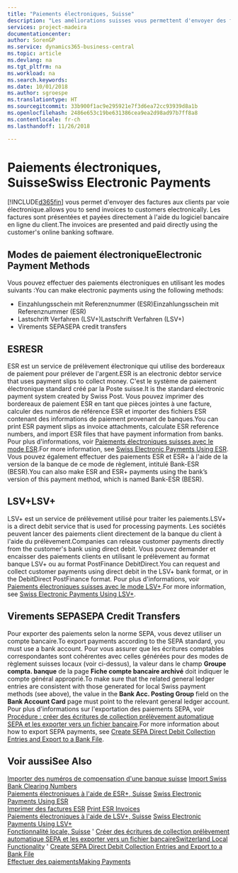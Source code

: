 ```yaml
---
title: "Paiements électroniques, Suisse"
description: "Les améliorations suisses vous permettent d'envoyer des factures aux clients par voie électronique. Les factures sont présentées et payées directement à l'aide du logiciel bancaire en ligne du client."
services: project-madeira
documentationcenter: 
author: SorenGP
ms.service: dynamics365-business-central
ms.topic: article
ms.devlang: na
ms.tgt_pltfrm: na
ms.workload: na
ms.search.keywords: 
ms.date: 10/01/2018
ms.author: sgroespe
ms.translationtype: HT
ms.sourcegitcommit: 33b900f1ac9e295921e7f3d6ea72cc93939d8a1b
ms.openlocfilehash: 2486e653c19be631386cea9ea2d98ad97b7ff8a8
ms.contentlocale: fr-ch
ms.lasthandoff: 11/26/2018

---
```

# <a name="swiss-electronic-payments"></a><span data-ttu-id="3d219-104">Paiements électroniques, Suisse</span><span class="sxs-lookup"><span data-stu-id="3d219-104">Swiss Electronic Payments</span></span>
[!INCLUDE[d365fin](../../includes/d365fin_md.md)] <span data-ttu-id="3d219-105">vous permet d'envoyer des factures aux clients par voie électronique.</span><span class="sxs-lookup"><span data-stu-id="3d219-105">allows you to send invoices to customers electronically.</span></span> <span data-ttu-id="3d219-106">Les factures sont présentées et payées directement à l'aide du logiciel bancaire en ligne du client.</span><span class="sxs-lookup"><span data-stu-id="3d219-106">The invoices are presented and paid directly using the customer's online banking software.</span></span>  

## <a name="electronic-payment-methods"></a><span data-ttu-id="3d219-107">Modes de paiement électronique</span><span class="sxs-lookup"><span data-stu-id="3d219-107">Electronic Payment Methods</span></span>  
<span data-ttu-id="3d219-108">Vous pouvez effectuer des paiements électroniques en utilisant les modes suivants :</span><span class="sxs-lookup"><span data-stu-id="3d219-108">You can make electronic payments using the following methods:</span></span>  

- <span data-ttu-id="3d219-109">Einzahlungsschein mit Referenznummer (ESR)</span><span class="sxs-lookup"><span data-stu-id="3d219-109">Einzahlungsschein mit Referenznummer (ESR)</span></span>  
- <span data-ttu-id="3d219-110">Lastschrift Verfahren (LSV+)</span><span class="sxs-lookup"><span data-stu-id="3d219-110">Lastschrift Verfahren (LSV+)</span></span>  
- <span data-ttu-id="3d219-111">Virements SEPA</span><span class="sxs-lookup"><span data-stu-id="3d219-111">SEPA credit transfers</span></span>  

## <a name="esr"></a><span data-ttu-id="3d219-112">ESR</span><span class="sxs-lookup"><span data-stu-id="3d219-112">ESR</span></span>  
<span data-ttu-id="3d219-113">ESR est un service de prélèvement électronique qui utilise des bordereaux de paiement pour prélever de l'argent.</span><span class="sxs-lookup"><span data-stu-id="3d219-113">ESR is an electronic debtor service that uses payment slips to collect money.</span></span> <span data-ttu-id="3d219-114">C'est le système de paiement électronique standard créé par la Poste suisse.</span><span class="sxs-lookup"><span data-stu-id="3d219-114">It is the standard electronic payment system created by Swiss Post.</span></span> <span data-ttu-id="3d219-115">Vous pouvez imprimer des bordereaux de paiement ESR en tant que pièces jointes à une facture, calculer des numéros de référence ESR et importer des fichiers ESR contenant des informations de paiement provenant de banques.</span><span class="sxs-lookup"><span data-stu-id="3d219-115">You can print ESR payment slips as invoice attachments, calculate ESR reference numbers, and import ESR files that have payment information from banks.</span></span> <span data-ttu-id="3d219-116">Pour plus d'informations, voir [Paiements électroniques suisses avec le mode ESR](how-to-print-esr-invoices.md).</span><span class="sxs-lookup"><span data-stu-id="3d219-116">For more information, see [Swiss Electronic Payments Using ESR](how-to-print-esr-invoices.md).</span></span> <span data-ttu-id="3d219-117">Vous pouvez également effectuer des paiements ESR et ESR+ à l'aide de la version de la banque de ce mode de règlement, intitulé Bank-ESR (BESR).</span><span class="sxs-lookup"><span data-stu-id="3d219-117">You can also make ESR and ESR+ payments using the bank’s version of this payment method, which is named Bank-ESR (BESR).</span></span>  

## <a name="lsv"></a><span data-ttu-id="3d219-118">LSV+</span><span class="sxs-lookup"><span data-stu-id="3d219-118">LSV+</span></span>  
<span data-ttu-id="3d219-119">LSV+ est un service de prélèvement utilisé pour traiter les paiements.</span><span class="sxs-lookup"><span data-stu-id="3d219-119">LSV+ is a direct debit service that is used for processing payments.</span></span> <span data-ttu-id="3d219-120">Les sociétés peuvent lancer des paiements client directement de la banque du client à l'aide du prélèvement.</span><span class="sxs-lookup"><span data-stu-id="3d219-120">Companies can release customer payments directly from the customer's bank using direct debit.</span></span> <span data-ttu-id="3d219-121">Vous pouvez demander et encaisser des paiements clients en utilisant le prélèvement au format banque LSV+ ou au format PostFinance DebitDirect.</span><span class="sxs-lookup"><span data-stu-id="3d219-121">You can request and collect customer payments using direct debit in the LSV+ bank format, or in the DebitDirect PostFinance format.</span></span> <span data-ttu-id="3d219-122">Pour plus d'informations, voir [Paiements électroniques suisses avec le mode LSV+](swiss-electronic-payments-using-lsv-.md).</span><span class="sxs-lookup"><span data-stu-id="3d219-122">For more information, see [Swiss Electronic Payments Using LSV+](swiss-electronic-payments-using-lsv-.md).</span></span>  

## <a name="sepa-credit-transfers"></a><span data-ttu-id="3d219-123">Virements SEPA</span><span class="sxs-lookup"><span data-stu-id="3d219-123">SEPA Credit Transfers</span></span>  
<span data-ttu-id="3d219-124">Pour exporter des paiements selon la norme SEPA, vous devez utiliser un compte bancaire.</span><span class="sxs-lookup"><span data-stu-id="3d219-124">To export payments according to the SEPA standard, you must use a bank account.</span></span> <span data-ttu-id="3d219-125">Pour vous assurer que les écritures comptables correspondantes sont cohérentes avec celles générées pour des modes de règlement suisses locaux (voir ci-dessus), la valeur dans le champ **Groupe compta. banque** de la page **Fiche compte bancaire archivé** doit indiquer le compte général approprié.</span><span class="sxs-lookup"><span data-stu-id="3d219-125">To make sure that the related general ledger entries are consistent with those generated for local Swiss payment methods (see above), the value in the **Bank Acc. Posting Group** field on the **Bank Account Card** page must point to the relevant general ledger account.</span></span> <span data-ttu-id="3d219-126">Pour plus d'informations sur l'exportation des paiements SEPA, voir [Procédure : créer des écritures de collection prélèvement automatique SEPA et les exporter vers un fichier bancaire](../../finance-how-create-sepa-direct-debit-collection-entries-export-bank-file.md).</span><span class="sxs-lookup"><span data-stu-id="3d219-126">For more information about how to export SEPA payments, see [Create SEPA Direct Debit Collection Entries and Export to a Bank File](../../finance-how-create-sepa-direct-debit-collection-entries-export-bank-file.md).</span></span>  

## <a name="see-also"></a><span data-ttu-id="3d219-127">Voir aussi</span><span class="sxs-lookup"><span data-stu-id="3d219-127">See Also</span></span>  
 <span data-ttu-id="3d219-128">[Importer des numéros de compensation d'une banque suisse](how-to-import-swiss-bank-clearing-numbers.md) </span><span class="sxs-lookup"><span data-stu-id="3d219-128">[Import Swiss Bank Clearing Numbers](how-to-import-swiss-bank-clearing-numbers.md) </span></span>  
 <span data-ttu-id="3d219-129">[Paiements électroniques à l'aide de ESR+, Suisse](swiss-electronic-payments-using-esr.md) </span><span class="sxs-lookup"><span data-stu-id="3d219-129">[Swiss Electronic Payments Using ESR](swiss-electronic-payments-using-esr.md) </span></span>  
 <span data-ttu-id="3d219-130">[Imprimer des factures ESR](how-to-print-esr-invoices.md) </span><span class="sxs-lookup"><span data-stu-id="3d219-130">[Print ESR Invoices](how-to-print-esr-invoices.md) </span></span>  
 <span data-ttu-id="3d219-131">[Paiements électroniques à l'aide de LSV+, Suisse](swiss-electronic-payments-using-lsv-.md) </span><span class="sxs-lookup"><span data-stu-id="3d219-131">[Swiss Electronic Payments Using LSV+](swiss-electronic-payments-using-lsv-.md) </span></span>  
 <span data-ttu-id="3d219-132">[Fonctionnalité locale, Suisse](switzerland-local-functionality.md)  ' [Créer des écritures de collection prélèvement automatique SEPA et les exporter vers un fichier bancaire](../../finance-how-create-sepa-direct-debit-collection-entries-export-bank-file.md)</span><span class="sxs-lookup"><span data-stu-id="3d219-132">[Switzerland Local Functionality](switzerland-local-functionality.md)  ' [Create SEPA Direct Debit Collection Entries and Export to a Bank File](../../finance-how-create-sepa-direct-debit-collection-entries-export-bank-file.md)</span></span>  
 [<span data-ttu-id="3d219-133">Effectuer des paiements</span><span class="sxs-lookup"><span data-stu-id="3d219-133">Making Payments</span></span>](../../payables-make-payments.md)

